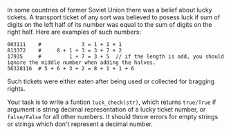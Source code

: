 <!-- https://www.codewars.com/kata/5314b3c6bb244a48ab00076c -->

In some countries of former Soviet Union there was a belief about lucky tickets. A transport ticket of any sort was believed to posess luck if sum of digits on the left half of its number was equal to the sum of digits on the right half. Here are examples of such numbers:

```
003111    #             3 = 1 + 1 + 1
813372    #     8 + 1 + 3 = 3 + 7 + 2
17935     #         1 + 7 = 3 + 5  // if the length is odd, you should ignore the middle number when adding the halves.
56328116  # 5 + 6 + 3 + 2 = 8 + 1 + 1 + 6
```

Such tickets were either eaten after being used or collected for bragging rights.

Your task is to write a funtion <code>luck_check(str)</code>, which returns <code>true/True</code> if argument is string decimal representation of a lucky ticket number, or <code>false/False</code> for all other numbers. It should throw errors for empty strings or strings which don't represent a decimal number.
